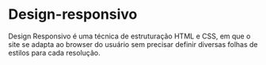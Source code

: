 # Design-responsivo
Design Responsivo é uma técnica de estruturação HTML e CSS, em que o site se adapta ao browser do usuário sem precisar definir diversas folhas de estilos para cada resolução.
